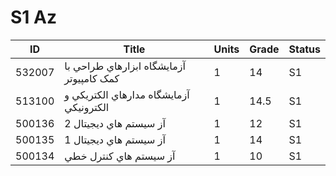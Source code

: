 # S1 Az

| ID     | Title                                    | Units | Grade | Status |
| ------ | ---------------------------------------- | ----- | ----- | ------ |
| 532007 | آزمايشگاه ابزارهاي طراحي با کمک کامپيوتر | 1     | 14    | S1     |
| 513100 | آزمايشگاه مدارهاي الکتريکي و الکترونيکي  | 1     | 14.5  | S1     |
| 500136 | آز سيستم هاي ديجيتال 2                   | 1     | 12    | S1     |
| 500135 | آز سيستم هاي ديجيتال 1                   | 1     | 14    | S1     |
| 500134 | آز سيستم هاي کنترل خطي                   | 1     | 10    | S1     |
